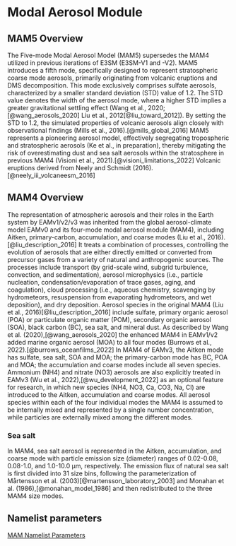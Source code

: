 # Modal Aerosol Module

## MAM5 Overview

The Five-mode Modal Aerosol Model (MAM5) supersedes the MAM4 utilized in previous iterations of E3SM (E3SM-V1 and -V2). MAM5 introduces a fifth mode, specifically designed to represent stratospheric coarse mode aerosols, primarily originating from volcanic eruptions and DMS decomposition. This mode exclusively comprises sulfate aerosols, characterized by a smaller standard deviation (STD) value of 1.2. The STD value denotes the width of the aerosol mode, where a higher STD implies a greater gravitational settling effect (Wang et al., 2020;[@wang_aerosols_2020] Liu et al., 2012[@liu_toward_2012]). By setting the STD to 1.2, the simulated properties of volcanic aerosols align closely with observational findings (Mills et al., 2016).[@mills_global_2016] MAM5 represents a pioneering aerosol model, effectively segregating tropospheric and stratospheric aerosols (Ke et al., in preparation), thereby mitigating the risk of overestimating dust and sea salt aerosols within the stratosphere in previous MAM4 (Visioni et al., 2021).[@visioni_limitations_2022] Volcanic eruptions derived from Neely and Schmidt (2016).[@neely_iii_volcaneesm_2016]

## MAM4 Overview

The representation of atmospheric aerosols and their roles in the Earth system by EAMv1/v2/v3 was inherited from the global aerosol-climate model EAMv0 and its four-mode modal aerosol module (MAM4), including Aitken, primary-carbon, accumulation, and coarse modes (Liu et al., 2016).[@liu_description_2016] It treats a combination of processes, controlling the evolution of aerosols that are either directly emitted or converted from precursor gases from a variety of natural and anthropogenic sources. The processes include transport (by grid-scale wind, subgrid turbulence, convection, and sedimentation), aerosol microphysics (i.e., particle nucleation, condensation/evaporation of trace gases, aging, and coagulation), cloud processing (i.e., aqueous chemistry, scavenging by hydrometeors, resuspension from evaporating hydrometeors, and wet deposition), and dry deposition. Aerosol species in the original MAM4 (Liu et al., 2016)[@liu_description_2016] include sulfate, primary organic aerosol (POA) or particulate organic matter (POM), secondary organic aerosol (SOA), black carbon (BC), sea salt, and mineral dust. As described by Wang et al. (2020),[@wang_aerosols_2020] the enhanced MAM4 in EAMv1/v2 added marine organic aerosol (MOA) to all four modes (Burrows et al., 2022).[@burrows_oceanfilms_2022] In MAM4 of EAMv3, the Aitken mode has sulfate, sea salt, SOA and MOA; the primary-carbon mode has BC, POA and MOA; the accumulation and coarse modes include all seven species. Ammonium (NH4) and nitrate (NO3) aerosols are also explicitly treated in EAMv3 (Wu et al., 2022),[@wu_development_2022] as an optional feature for research, in which new species (NH4, NO3, Ca, CO3, Na, Cl) are introduced to the Aitken, accumulation and coarse modes. All aerosol species within each of the four individual modes the MAM4 is assumed to be internally mixed and represented by a single number concentration, while particles are externally mixed among the different modes.

### Sea salt

In MAM4, sea salt aerosol is represented in the Aitken, accumulation, and coarse mode with particle emission size (diameter) ranges of 0.02-0.08, 0.08-1.0, and 1.0-10.0 μm, respectively. The emission flux of natural sea salt is first divided into 31 size bins, following the parameterization of Mårtensson et al. (2003)[@martensson_laboratory_2003] and Monahan et al. (1986),[@monahan_model_1986] and then redistributed to the three MAM4 size modes.

## Namelist parameters

[MAM Namelist Parameters](../user-guide/namelist_parameters.md#modal-aerosol-module)

